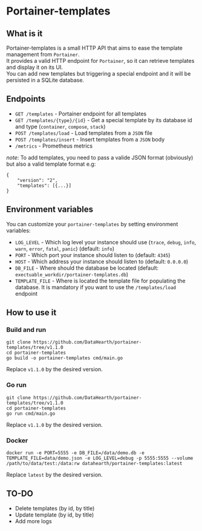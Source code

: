 # Portainer-templates

## What is it

Portainer-templates is a small HTTP API that aims to ease the template management from `Portainer`.  
It provides a valid HTTP endpoint for `Portainer`, so it can retrieve templates and display it on its UI.  
You can add new templates but triggering a special endpoint and it will be persisted in a SQLite database.

## Endpoints

- `GET /templates` - Portainer endpoint for all templates
- `GET /templates/{type}/{id}` - Get a special template by its database id and type (`container`, `compose`, `stack`)
- `POST /templates/load` - Load templates from a `JSON` file
- `POST /templates/insert` - Insert templates from a `JSON` body
- `/metrics` - Prometheus metrics

*note*: To add templates, you need to pass a valide JSON format (obviously) but also a valid template format
e.g:
```
{
	"version": "2",
	"templates": [{...}]
}
```

## Environment variables

You can customize your `portainer-templates` by setting environment variables:

- `LOG_LEVEL` - Which log level your instance should use (`trace`, `debug`, `info`, `warn`, `error`, `fatal`, `panic`) (default: `info`)
- `PORT` - Which port your instance should listen to (default: `4345`)
- `HOST` - Which address your instance should listen to (default: `0.0.0.0`)
- `DB_FILE` - Where should the database be located (default: `exectuable_workdir/portainer-templates.db`)
- `TEMPLATE_FILE` - Where is located the template file for populating the database. It is mandatory if you want to use the `/templates/load` endpoint

## How to use it

### Build and run

```
git clone https://github.com/DataHearth/portainer-templates/tree/v1.1.0
cd portainer-templates
go build -o portainer-templates cmd/main.go
```
Replace `v1.1.0` by the desired version.

### Go run

```
git clone https://github.com/DataHearth/portainer-templates/tree/v1.1.0
cd portainer-templates
go run cmd/main.go
```
Replace `v1.1.0` by the desired version.

### Docker

```
docker run -e PORT=5555 -e DB_FILE=/data/demo.db -e TEMPLATE_FILE=data/demo.json -e LOG_LEVEL=debug -p 5555:5555 --volume /path/to/data/test:/data:rw datahearth/portainer-templates:latest
```
Replace `latest` by the desired version.

## TO-DO

- Delete templates (by id, by title)
- Update template (by id, by title)
- Add more logs
